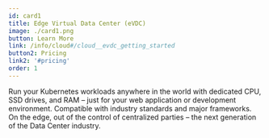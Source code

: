 ```yaml
---
id: card1
title: Edge Virtual Data Center (eVDC)
image: ./card1.png
button: Learn More
link: /info/cloud#/cloud__evdc_getting_started
button2: Pricing
link2: '#pricing'
order: 1
---
```


Run your Kubernetes workloads anywhere in the world with dedicated CPU, SSD drives, and RAM – just for your web application or development environment. Compatible with industry standards and major frameworks. On the edge, out of the control of centralized parties – the next generation of the Data Center industry.